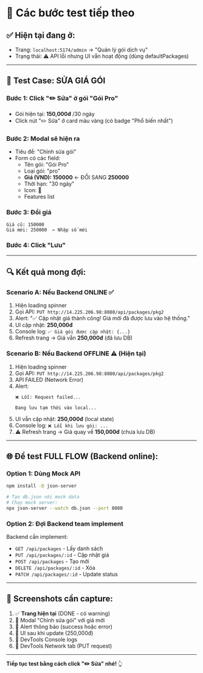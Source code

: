 # 🧪 Các bước test tiếp theo

## ✅ Hiện tại đang ở:
- Trang: `localhost:5174/admin` → "Quản lý gói dịch vụ"
- Trạng thái: ⚠️ API lỗi nhưng UI vẫn hoạt động (dùng defaultPackages)

---

## 📝 Test Case: SỬA GIÁ GÓI

### Bước 1: Click "✏️ Sửa" ở gói "Gói Pro"
- Gói hiện tại: **150,000đ** /30 ngày
- Click nút "✏️ Sửa" ở card màu vàng (có badge "Phổ biến nhất")

### Bước 2: Modal sẽ hiện ra
- Tiêu đề: "Chỉnh sửa gói"
- Form có các field:
  - Tên gói: "Gói Pro"
  - Loại gói: "pro"
  - **Giá (VND): 150000** ← ĐỔI SANG **250000**
  - Thời hạn: "30 ngày"
  - Icon: 👑
  - Features list

### Bước 3: Đổi giá
```
Giá cũ: 150000
Giá mới: 250000  ← Nhập số mới
```

### Bước 4: Click "Lưu"

---

## 🔍 Kết quả mong đợi:

### Scenario A: Nếu Backend ONLINE ✅
1. Hiện loading spinner
2. Gọi API: `PUT http://14.225.206.98:8080/api/packages/pkg2`
3. Alert: "✅ Cập nhật giá thành công! Giá mới đã được lưu vào hệ thống."
4. UI cập nhật: **250,000đ**
5. Console log: `✅ Giá gói được cập nhật: {...}`
6. Refresh trang → Giá vẫn **250,000đ** (đã lưu DB)

### Scenario B: Nếu Backend OFFLINE ⚠️ (Hiện tại)
1. Hiện loading spinner
2. Gọi API: `PUT http://14.225.206.98:8080/api/packages/pkg2`
3. API FAILED (Network Error)
4. Alert: 
   ```
   ❌ Lỗi: Request failed...
   
   Đang lưu tạm thời vào local...
   ```
5. UI vẫn cập nhật: **250,000đ** (local state)
6. Console log: `❌ Lỗi khi lưu gói: ...`
7. ⚠️ Refresh trang → Giá quay về **150,000đ** (chưa lưu DB)

---

## 🌐 Để test FULL FLOW (Backend online):

### Option 1: Dùng Mock API
```bash
npm install -D json-server

# Tạo db.json với mock data
# Chạy mock server:
npx json-server --watch db.json --port 8080
```

### Option 2: Đợi Backend team implement
Backend cần implement:
- `GET /api/packages` - Lấy danh sách
- `PUT /api/packages/:id` - Cập nhật giá
- `POST /api/packages` - Tạo mới
- `DELETE /api/packages/:id` - Xóa
- `PATCH /api/packages/:id` - Update status

---

## 📸 Screenshots cần capture:

1. ✅ **Trang hiện tại** (DONE - có warning)
2. 🔄 Modal "Chỉnh sửa gói" với giá mới
3. 🔄 Alert thông báo (success hoặc error)
4. 🔄 UI sau khi update (250,000đ)
5. 🔄 DevTools Console logs
6. 🔄 DevTools Network tab (PUT request)

---

**Tiếp tục test bằng cách click "✏️ Sửa" nhé!** 👆


